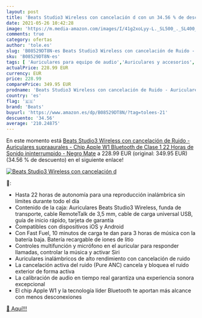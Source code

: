 ```yaml
---
layout: post
title: 'Beats Studio3 Wireless con cancelación d con un 34.56 % de descuento'
date: 2021-05-26 10:42:28
image: 'https://m.media-amazon.com/images/I/41g2xoLyy-L._SL500_._SL400_.jpg'
comments: true
category: ofertas
author: 'tole.es'
slug: 'B08529DT8N-es Beats Studio3 Wireless con cancelación de Ruido -...'
sku: 'B08529DT8N-es'
tags: [ 'Auriculares para equipo de audio','Auriculares y accesorios','Electrónica','apple','beats', ]
actualPrice: 228.99 EUR
currency: EUR
price: 228.99
comparePrice: 349.95 EUR
prodname: 'Beats Studio3 Wireless con cancelación de Ruido - Auriculares supraaurales - Chip Apple W1  Bluetooth de Clase 1  22 Horas de Sonido ininterrumpido - Negro Mate'
country: 'es'
flag: '🇪🇸'
brand: 'Beats'
buyurl: 'https://www.amazon.es/dp/B08529DT8N/?tag=tolees-21'
descuento: '34.56'
average: '210.24875'
---
```


En este momento está [Beats Studio3 Wireless con cancelación de Ruido - Auriculares supraaurales - Chip Apple W1  Bluetooth de Clase 1  22 Horas de Sonido ininterrumpido - Negro Mate](https://www.amazon.es/dp/B08529DT8N/?tag=tolees-21) a 228.99 EUR (original: 349.95 EUR) (34.56 %  de descuento) en el siguiente enlace!

[![Beats Studio3 Wireless con cancelación d](https://m.media-amazon.com/images/I/41g2xoLyy-L._SL500_._SL400_.jpg)](https://www.amazon.es/dp/B08529DT8N/?tag=tolees-21)

🔎:

- Hasta 22 horas de autonomía para una reproducción inalámbrica sin límites durante todo el día
- Contenido de la caja: Auriculares Beats Studio3 Wireless, funda de transporte, cable RemoteTalk de 3,5 mm, cable de carga universal USB, guía de inicio rápido, tarjeta de garantía
- Compatibles con dispositivos iOS y Android
- Con Fast Fuel, 10 minutos de carga te dan para 3 horas de música con la batería baja. Batería recargable de iones de litio
- Controles multifunción y micrófono en el auricular para responder llamadas, controlar la música y activar Siri
- Auriculares inalámbricos de alto rendimiento con cancelación de ruido
- La cancelación activa del ruido (Pure ANC) cancela y bloquea el ruido exterior de forma activa
- La calibración de audio en tiempo real garantiza una experiencia sonora excepcional
- El chip Apple W1 y la tecnología líder Bluetooth te aportan más alcance con menos desconexiones

[🛒 Aquí!!!](https://www.amazon.es/dp/B08529DT8N/?tag=tolees-21)
